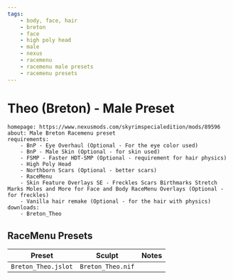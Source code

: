 ```yaml
---
tags:
    - body, face, hair
    - breton
    - face
    - high poly head
    - male
    - nexus
    - racemenu
    - racemenu male presets
    - racemenu presets
---
```


# Theo (Breton) - Male Preset

```project_info
homepage: https://www.nexusmods.com/skyrimspecialedition/mods/89596
about: Male Breton Racemenu preset
requirements:
    - BnP - Eye Overhaul (Optional - For the eye color used)
    - BnP - Male Skin (Optional - for skin used)
    - FSMP - Faster HDT-SMP (Optional - requirement for hair physics)
    - High Poly Head
    - Northborn Scars (Optional - better scars)
    - RaceMenu
    - Skin Feature Overlays SE - Freckles Scars Birthmarks Stretch Marks Moles and More for Face and Body RaceMenu Overlays (Optional - for freckles)
    - Vanilla hair remake (Optional - for the hair with physics)
downloads:
    - Breton_Theo
```

## RaceMenu Presets

| Preset | Sculpt | Notes |
|---|---|---|
| ``Breton_Theo.jslot`` | ``Breton_Theo.nif`` | |

